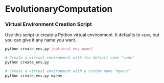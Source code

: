 # EvolutionaryComputation


### Virtual Environment Creation Script
Use this script to create a Python virtual environment. It defaults to `venv`, but you can give it any name you want.

```bash
python create_env.py [optional_env_name]
```

```bash
# Create a virtual environment with the default name "venv"
python create_env.py

# Create a virtual environment with a custom name "myenv"
python create_env.py myenv
```

